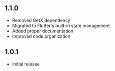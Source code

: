 ## 1.1.0

* Removed GetX dependency
* Migrated to Flutter's built-in state management
* Added proper documentation
* Improved code organization

## 1.0.1

* Initial release


